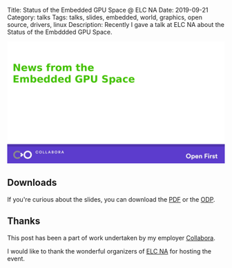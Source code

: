 Title: Status of the Embedded GPU Space @ ELC NA
Date: 2019-09-21
Category: talks
Tags: talks, slides, embedded, world, graphics, open source, drivers, linux
Description: Recently I gave a talk at ELC NA about the Status of the Embddded GPU Space.

![Intro slide](/images/2019-08-21_embedded_gpu_elc_na.png)

## Downloads
If you're curious about the slides, you can download the [PDF](/files/2019-08-21/2019_embedded-gfx_embedded-world.pdf) or
the [ODP](/files/2019-08-21/2019_embedded-gfx_embedded-world.odp).

## Thanks
This post has been a part of work undertaken by my employer [Collabora](http://www.collabora.com).

I would like to thank the wonderful organizers of [ELC NA](https://events.linuxfoundation.org/events/elc-north-america-2019/) for hosting the event.